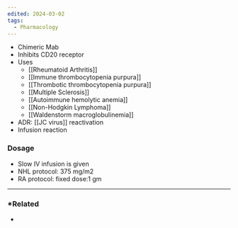 ```yaml
---
edited: 2024-03-02
tags:
  - Pharmacology
---
```


- Chimeric Mab
- Inhibits CD20 receptor
- Uses
	- [[Rheumatoid Arthritis]]
	- [[Immune thrombocytopenia purpura]]
	- [[Thrombotic thrombocytopenia purpura]]
	- [[Multiple Sclerosis]]
	- [[Autoimmune hemolytic anemia]]
	- [[Non-Hodgkin Lymphoma]]
	- [[Waldenstorm macroglobulinemia]]
- ADR: [[JC virus]] reactivation 
- Infusion reaction 

### Dosage
- Slow IV infusion is given 
- NHL protocol: 375 mg/m2
- RA protocol:  fixed dose:1 gm


---
### *Related
- 